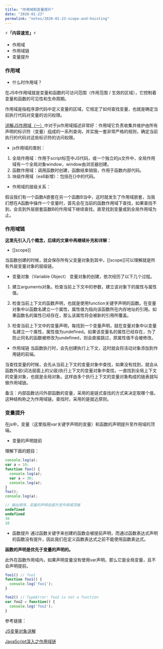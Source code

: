 ```yaml
---
title: "作用域和变量提升"
date: "2020-01-23"
permalink: "notes/2020-01-23-scope-and-hoisting"
---
```


⚡<strong>「内容速览」</strong>⚡

- 作用域
- 作用域链
- 变量提升

### 作用域

- 什么时作用域？

在JS中作用域就是变量和函数的可访问范围（作用范围 / 生效的区域），它控制着变量和函数的可见性和生命周期。

作用域是指程序源代码中定义变量的区域，它规定了如何查找变量，也就是确定当前执行代码对变量的访问权限。

[详解JS作用域（一）](https://www.cnblogs.com/ruanmou/p/10219102.html)中对于js作用域描述非常好：作用域它负责收集并维护由所有声明的标识符（变量）组成的一系列查询，并实施一套非常严格的规则，确定当前执行的代码对这些标识符的访问权限。

- js作用域的类别：
1. 全局作用域：作用于script标签中JS代码，或一个独立的js文件中，全局作用域有一个全局对象window，window由浏览器创建。
2. 函数作用域：调用函数时创建，函数结束销毁，作用于函数内部代码。
3. 块级作用域（es6新增）：包括在{}中的代码。

- 作用域的层级关系：

假设我们有一个函数A嵌套在另一个函数B当中，这时就发生了作用域嵌套，当我们想在A函数中操作一个变量时，首先会在当前的函数作用域下查找，如果查找不到，会去到外层嵌套函数B的作用域下继续查找，直至找到变量或到全局作用域为止。

### 作用域链

**这里先引入几个概念，后续的文章中再继续补充和详解：**

- [[scope]]

当函数创建的时候，就会保存所有父变量对象到其中，[[scope]]可以理解就是所有外层变量对象的层级链。

- 变量对象（Variable Object）
变量对象的创建，依次经历了以下几个过程。

1. 建立arguments对象。检查当前上下文中的参数，建立该对象下的属性与属性值。

2. 检查当前上下文的函数声明，也就是使用function关键字声明的函数。在变量对象中以函数名建立一个属性，属性值为指向该函数所在内存地址的引用。如果函数名的属性已经存在，那么该属性将会被新的引用所覆盖。

3. 检查当前上下文中的变量声明，每找到一个变量声明，就在变量对象中以变量名建立一个属性，属性值为undefined。如果该变量名的属性已经存在，为了防止同名的函数被修改为undefined，则会直接跳过，原属性值不会被修改。

- 作用域链
当函数执行时，会先创建执行上下文，这时就会将活动对象添加到作用链的前端。

当查找变量的时候，会先从当前上下文的变量对象中查找，如果没有找到，就会从函数外层(词法层面上的父级)执行上下文的变量对象中查找，一直找到全局上下文的变量对象，也就是全局对象。这样由多个执行上下文的变量对象构成的链表就叫做作用域链。

备注：内部函数访问外部函数的变量，采用的是链式查找的方式来决定取哪个值，这种结构称之为作用域链。查找时，采用的是就近原则。


### 变量提升
在js中，变量（这里指用var关键字声明的变量）和函数的声明提升至作用域的顶端。

- 变量的声明提前

理解下面的题目：
```js
console.log(a);
var a = 10;
function foo() {
  console.log(a);
  var a = 30;
  console.log(a);
}
foo();
console.log(a);

// 输出顺序，变量的声明会提升至作用域顶端
undefined
undefined
30
10
```

- 函数提升
通过函数关键字来创建的函数会被提前声明，而通过函数表达式声明的函数没有提升，因此我们在定义函数表达式之前不能使用函数表达式。

**函数的声明是优先于变量的声明的。**

此外在函数作用域内，如果声明变量没有使用var声明，那么它是全局变量，且不会声明提前。

```js
foo1() // foo1
function foo1() {
  console.log('foo1');
}

foo2() // TypeError: foo2 is not a function
var foo2 = function() {
  console.log('foo2');
}
```


参考链接：

[JS变量对象详解](https://www.cnblogs.com/lsgxeva/p/7976034.html)

[JavaScript深入之作用域链](https://github.com/mqyqingfeng/Blog/issues/6)
